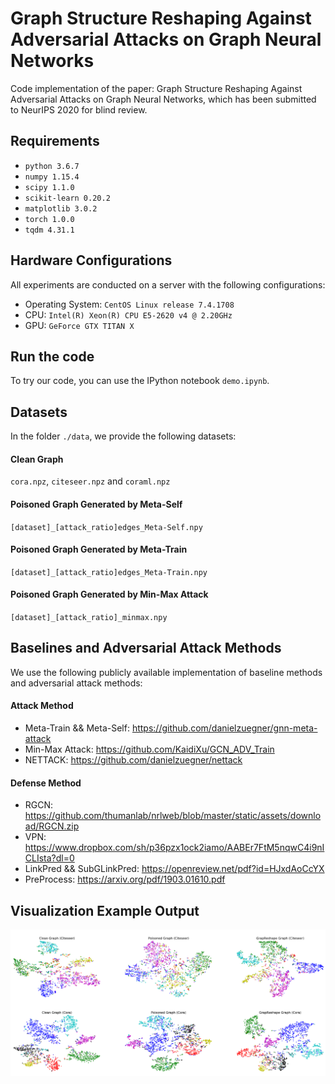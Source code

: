 # Graph Structure Reshaping Against Adversarial Attacks on Graph Neural Networks

Code implementation of the paper: Graph Structure Reshaping Against Adversarial Attacks on Graph Neural Networks, which has been submitted to NeurIPS 2020 for blind review.

## Requirements
* `python 3.6.7`
* `numpy 1.15.4`
* `scipy 1.1.0`
* `scikit-learn 0.20.2`
* `matplotlib 3.0.2`
* `torch 1.0.0`
* `tqdm 4.31.1`

## Hardware Configurations
All experiments are conducted on a server with the following configurations:
* Operating System: `CentOS Linux release 7.4.1708`
* CPU: `Intel(R) Xeon(R) CPU E5-2620 v4 @ 2.20GHz`
* GPU: `GeForce GTX TITAN X`

## Run the code
 
To try our code, you can use the IPython notebook `demo.ipynb`.

## Datasets
In the folder `./data`, we provide the following datasets:

#### Clean Graph
`cora.npz`, `citeseer.npz` and `coraml.npz`
#### Poisoned Graph Generated by Meta-Self
`[dataset]_[attack_ratio]edges_Meta-Self.npy`
#### Poisoned Graph Generated by Meta-Train
`[dataset]_[attack_ratio]edges_Meta-Train.npy`
#### Poisoned Graph Generated by Min-Max Attack
`[dataset]_[attack_ratio]_minmax.npy`

## Baselines and Adversarial Attack Methods
We use the following publicly available implementation of baseline methods and adversarial attack methods:

#### Attack Method
* Meta-Train && Meta-Self: https://github.com/danielzuegner/gnn-meta-attack
* Min-Max Attack: https://github.com/KaidiXu/GCN_ADV_Train
* NETTACK: https://github.com/danielzuegner/nettack

#### Defense Method
* RGCN: https://github.com/thumanlab/nrlweb/blob/master/static/assets/download/RGCN.zip
* VPN: https://www.dropbox.com/sh/p36pzx1ock2iamo/AABEr7FtM5nqwC4i9nICLIsta?dl=0
* LinkPred && SubGLinkPred: https://openreview.net/pdf?id=HJxdAoCcYX
* PreProcess: https://arxiv.org/pdf/1903.01610.pdf

## Visualization Example Output

![result](https://github.com/GraphReshape/GraphReshape/blob/master/result/result.png)